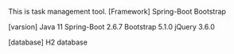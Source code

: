 This is task management tool.
[Framework]
Spring-Boot
Bootstrap

[varsion]
Java 11
Spring-Boot 2.6.7
Bootstrap 5.1.0
jQuery 3.6.0

[database]
H2 database
